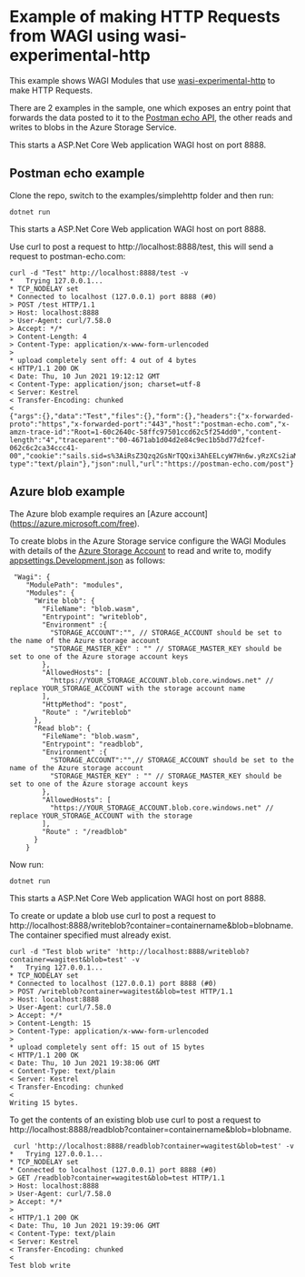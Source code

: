 # Example of making HTTP Requests from WAGI using wasi-experimental-http

This example shows WAGI Modules that use [wasi-experimental-http](https://github.com/deislabs/wasi-experimental-http) to make HTTP Requests.

There are 2 examples in the sample, one which exposes an entry point that forwards the data posted to it to the [Postman echo API](https://learning.postman.com/docs/developer/echo-api/), the other reads and writes to blobs in the Azure Storage Service.

This starts a ASP.Net Core Web application WAGI host on port 8888.

## Postman echo example

Clone the repo, switch to the examples/simplehttp folder and then run:

``` Console
dotnet run
```

This starts a ASP.Net Core Web application WAGI host on port 8888.

Use curl to post a request to http://localhost:8888/test, this will send a request to postman-echo.com:

```
curl -d "Test" http://localhost:8888/test -v
*   Trying 127.0.0.1...
* TCP_NODELAY set
* Connected to localhost (127.0.0.1) port 8888 (#0)
> POST /test HTTP/1.1
> Host: localhost:8888
> User-Agent: curl/7.58.0
> Accept: */*
> Content-Length: 4
> Content-Type: application/x-www-form-urlencoded
>
* upload completely sent off: 4 out of 4 bytes
< HTTP/1.1 200 OK
< Date: Thu, 10 Jun 2021 19:12:12 GMT
< Content-Type: application/json; charset=utf-8
< Server: Kestrel
< Transfer-Encoding: chunked
<
{"args":{},"data":"Test","files":{},"form":{},"headers":{"x-forwarded-proto":"https","x-forwarded-port":"443","host":"postman-echo.com","x-amzn-trace-id":"Root=1-60c2640c-58ffc97501ccd62c5f254dd0","content-length":"4","traceparent":"00-4671ab1d04d2e84c9ec1b5bd77d2fcef-062c6c2ca34ccc41-00","cookie":"sails.sid=s%3AiRsZ3Qzq2GsNrTQQxi3AhEELcyW7Hn6w.yRzXCs2iaMdX4LAyOafZ9QfhJyQp1Liu%2FJx3kllNjs8","content-type":"text/plain"},"json":null,"url":"https://postman-echo.com/post"}
```

## Azure blob example

The Azure blob example requires an [Azure account] (https://azure.microsoft.com/free). 

To create blobs in the Azure Storage service configure the WAGI Modules with details of the [Azure Storage Account](https://docs.microsoft.com/en-us/azure/storage/common/storage-account-create?tabs=azure-portal) to read and write to, modify [appsettings.Development.json](appsettings.Development.json) as follows:

```
 "Wagi": {
    "ModulePath": "modules",
    "Modules": {
      "Write blob": {
        "FileName": "blob.wasm",
        "Entrypoint": "writeblob",
        "Environment" :{
          "STORAGE_ACCOUNT":"", // STORAGE_ACCOUNT should be set to the name of the Azure storage account 
          "STORAGE_MASTER_KEY" : "" // STORAGE_MASTER_KEY should be set to one of the Azure storage account keys
        },
        "AllowedHosts": [
          "https://YOUR_STORAGE_ACCOUNT.blob.core.windows.net" // replace YOUR_STORAGE_ACCOUNT with the storage account name
        ],
        "HttpMethod": "post",
        "Route" : "/writeblob"
      },
      "Read blob": {
        "FileName": "blob.wasm",
        "Entrypoint": "readblob",
        "Environment" :{
          "STORAGE_ACCOUNT":"",// STORAGE_ACCOUNT should be set to the name of the Azure storage account 
          "STORAGE_MASTER_KEY" : "" // STORAGE_MASTER_KEY should be set to one of the Azure storage account keys
        },
        "AllowedHosts": [
          "https://YOUR_STORAGE_ACCOUNT.blob.core.windows.net" // replace YOUR_STORAGE_ACCOUNT with the storage 
        ],
        "Route" : "/readblob"
      }
    }
```

Now run:

``` Console
dotnet run
```

This starts a ASP.Net Core Web application WAGI host on port 8888.

To create or update a blob use curl to post a request to http://localhost:8888/writeblob?container=containername&blob=blobname. The container specified must already exist.

```
curl -d "Test blob write" 'http://localhost:8888/writeblob?container=wagitest&blob=test' -v
*   Trying 127.0.0.1...
* TCP_NODELAY set
* Connected to localhost (127.0.0.1) port 8888 (#0)
> POST /writeblob?container=wagitest&blob=test HTTP/1.1
> Host: localhost:8888
> User-Agent: curl/7.58.0
> Accept: */*
> Content-Length: 15
> Content-Type: application/x-www-form-urlencoded
>
* upload completely sent off: 15 out of 15 bytes
< HTTP/1.1 200 OK
< Date: Thu, 10 Jun 2021 19:38:06 GMT
< Content-Type: text/plain
< Server: Kestrel
< Transfer-Encoding: chunked
<
Writing 15 bytes.
```

To get the contents of an existing blob use curl to post a request to http://localhost:8888/readblob?container=containername&blob=blobname.

```
 curl 'http://localhost:8888/readblob?container=wagitest&blob=test' -v
*   Trying 127.0.0.1...
* TCP_NODELAY set
* Connected to localhost (127.0.0.1) port 8888 (#0)
> GET /readblob?container=wagitest&blob=test HTTP/1.1
> Host: localhost:8888
> User-Agent: curl/7.58.0
> Accept: */*
>
< HTTP/1.1 200 OK
< Date: Thu, 10 Jun 2021 19:39:06 GMT
< Content-Type: text/plain
< Server: Kestrel
< Transfer-Encoding: chunked
<
Test blob write
```